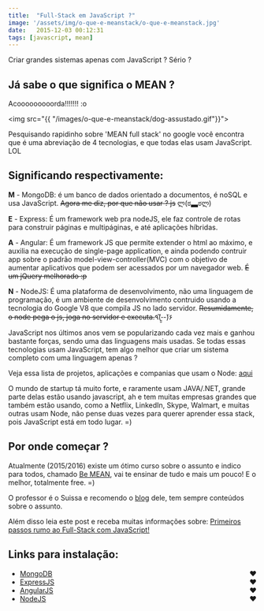 ```yaml
---
title:  "Full-Stack em JavaScript ?"
image: '/assets/img/o-que-e-meanstack/o-que-e-meanstack.jpg'
date:   2015-12-03 00:12:31
tags: [javascript, mean]
---
```

Criar grandes sistemas apenas com JavaScript ? Sério ?

## Já sabe o que significa o MEAN ?

Acooooooooorda!!!!!!! :o

<img src="{{ "/images/o-que-e-meanstack/dog-assustado.gif"}}">

Pesquisando rapidinho sobre 'MEAN full stack' no google você encontra que é uma abreviação de 4 tecnologias, e que todas elas usam JavaScript. LOL

## Significando respectivamente:

<b>M</b> - MongoDB: é um banco de dados orientado a documentos, é noSQL e usa JavaScript. <del>Agora me diz, por que não usar ? js</del> ლ(ಠ▃ಠლ)

<b>E</b> - Express: É um framework web pra nodeJS, ele faz controle de rotas para construir páginas e multipáginas, e até aplicações híbridas.

<b>A</b> - Angular: É um framework JS que permite extender o html ao máximo, e auxilia na execução de single-page application, e ainda podendo contruir app sobre o padrão model-view-controller(MVC) com o objetivo de aumentar aplicativos que podem ser acessados por um navegador web. <del>É um jQuery melhorado :p</del>

<b>N</b> - NodeJS: É uma plataforma de desenvolvimento, não uma linguagem de programação, é um ambiente de desenvolvimento contruido usando a tecnologia do Google V8 que compila JS no lado servidor. <del>Resumidamente, o node pega o js, joga no servidor e executa.</del>٩(-̮̮̃-̃)۶

JavaScript nos últimos anos vem se popularizando cada vez mais e ganhou bastante forças, sendo uma das linguagens mais usadas.
Se todas essas tecnologias usam JavaScript, tem algo melhor que criar um sistema
completo com uma linguagem apenas ?

Veja essa lista de projetos, aplicações e companias que usam o Node:
[aqui](https://github.com/nodejs/node-v0.x-archive/wiki/Projects%2C-Applications%2C-and-Companies-Using-Node)

O mundo de startup tá muito forte, e raramente usam JAVA/.NET, grande parte delas estão usando javascript, ah e tem muitas empresas grandes que também estão usando, como a Netflix, LinkedIn, Skype, Walmart, e muitas outras usam Node, não pense duas vezes para querer aprender essa stack, pois JavaScript está em todo lugar. =)

## Por onde começar ?

Atualmente (2015/2016) existe um ótimo curso sobre o assunto e indico para todos, chamado [Be MEAN](http://dagora.net/be-mean/), vai te ensinar de tudo e mais um pouco! E o melhor, totalmente free. =)

O professor é o Suissa e recomendo o [blog](http://nomadev.com.br/) dele, tem sempre conteúdos sobre o assunto.

Além disso leia este post e receba muitas informações sobre:
[Primeiros passos rumo ao Full-Stack com JavaScript!](https://medium.com/@cristofersousa/full-stack-developer-como-me-tornar-um-5c9d23765461#.g5xz3zu3u)

## Links para instalação:
- [MongoDB](https://www.mongodb.org/) <span id="coracao" style="float:right"> ♥</span>
- [ExpressJS](http://expressjs.com/en/index.html) <span id="coracao" style="float:right"> ♥</span>
- [AngularJS](https://angularjs.org/) <span id="coracao" style="float:right"> ♥</span>
- [NodeJS](https://nodejs.org/en/) <span id="coracao" style="float:right"> ♥</span>

